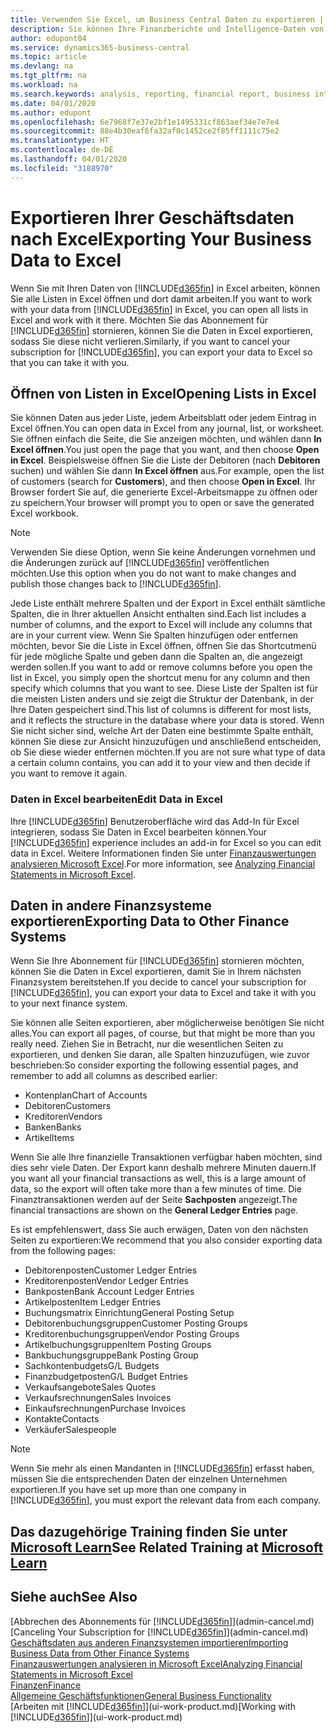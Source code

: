 ```yaml
---
title: Verwenden Sie Excel, um Business Central Daten zu exportieren | Microsoft Docs
description: Sie können Ihre Finanzberichte und Intelligence-Daten von Business Central in Excel exportieren, oder Ihre Financials Daten in Excel öffnen.
author: edupont04
ms.service: dynamics365-business-central
ms.topic: article
ms.devlang: na
ms.tgt_pltfrm: na
ms.workload: na
ms.search.keywords: analysis, reporting, financial report, business intelligence, BI, Excel
ms.date: 04/01/2020
ms.author: edupont
ms.openlocfilehash: 6e7968f7e37e2bf1e1495331cf863aef34e7e7e4
ms.sourcegitcommit: 88e4b30eaf6fa32af0c1452ce2f85ff1111c75e2
ms.translationtype: HT
ms.contentlocale: de-DE
ms.lasthandoff: 04/01/2020
ms.locfileid: "3188970"
---
```

# <a name="exporting-your-business-data-to-excel"></a><span data-ttu-id="75959-103">Exportieren Ihrer Geschäftsdaten nach Excel</span><span class="sxs-lookup"><span data-stu-id="75959-103">Exporting Your Business Data to Excel</span></span>
<span data-ttu-id="75959-104">Wenn Sie mit Ihren Daten von [!INCLUDE[d365fin](includes/d365fin_md.md)] in Excel arbeiten, können Sie alle Listen in Excel öffnen und dort damit arbeiten.</span><span class="sxs-lookup"><span data-stu-id="75959-104">If you want to work with your data from [!INCLUDE[d365fin](includes/d365fin_md.md)] in Excel, you can open all lists in Excel and work with it there.</span></span> <span data-ttu-id="75959-105">Möchten Sie das Abonnement für [!INCLUDE[d365fin](includes/d365fin_md.md)] stornieren, können Sie die Daten in Excel exportieren, sodass Sie diese nicht verlieren.</span><span class="sxs-lookup"><span data-stu-id="75959-105">Similarly, if you want to cancel your subscription for [!INCLUDE[d365fin](includes/d365fin_md.md)], you can export your data to Excel so that you can take it with you.</span></span>

## <a name="opening-lists-in-excel"></a><span data-ttu-id="75959-106">Öffnen von Listen in Excel</span><span class="sxs-lookup"><span data-stu-id="75959-106">Opening Lists in Excel</span></span>
<span data-ttu-id="75959-107">Sie können Daten aus jeder Liste, jedem Arbeitsblatt oder jedem Eintrag in Excel öffnen.</span><span class="sxs-lookup"><span data-stu-id="75959-107">You can open data in Excel from any journal, list, or worksheet.</span></span> <span data-ttu-id="75959-108">Sie öffnen einfach die Seite, die Sie anzeigen möchten, und wählen dann **In Excel öffnen**.</span><span class="sxs-lookup"><span data-stu-id="75959-108">You just open the page that you want, and then choose **Open in Excel**.</span></span> <span data-ttu-id="75959-109">Beispielsweise öffnen Sie die Liste der Debitoren (nach **Debitoren** suchen) und wählen Sie dann **In Excel öffnen** aus.</span><span class="sxs-lookup"><span data-stu-id="75959-109">For example, open the list of customers (search for **Customers**), and then choose **Open in Excel**.</span></span> <span data-ttu-id="75959-110">Ihr Browser fordert Sie auf, die generierte Excel-Arbeitsmappe zu öffnen oder zu speichern.</span><span class="sxs-lookup"><span data-stu-id="75959-110">Your browser will prompt you to open or save the generated Excel workbook.</span></span>  

> [!NOTE]
> <span data-ttu-id="75959-111">Verwenden Sie diese Option, wenn Sie keine Änderungen vornehmen und die Änderungen zurück auf [!INCLUDE[d365fin](includes/d365fin_md.md)] veröffentlichen möchten.</span><span class="sxs-lookup"><span data-stu-id="75959-111">Use this option when you do not want to make changes and publish those changes back to [!INCLUDE[d365fin](includes/d365fin_md.md)].</span></span>  

<span data-ttu-id="75959-112">Jede Liste enthält mehrere Spalten und der Export in Excel enthält sämtliche Spalten, die in Ihrer aktuellen Ansicht enthalten sind.</span><span class="sxs-lookup"><span data-stu-id="75959-112">Each list includes a number of columns, and the export to Excel will include any columns that are in your current view.</span></span> <span data-ttu-id="75959-113">Wenn Sie Spalten hinzufügen oder entfernen möchten, bevor Sie die Liste in Excel öffnen, öffnen Sie das Shortcutmenü für jede mögliche Spalte und geben dann die Spalten an, die angezeigt werden sollen.</span><span class="sxs-lookup"><span data-stu-id="75959-113">If you want to add or remove columns before you open the list in Excel, you simply open the shortcut menu for any column and then specify which columns that you want to see.</span></span> <span data-ttu-id="75959-114">Diese Liste der Spalten ist für die meisten Listen anders und sie zeigt die Struktur der Datenbank, in der Ihre Daten gespeichert sind.</span><span class="sxs-lookup"><span data-stu-id="75959-114">This list of columns is different for most lists, and it reflects the structure in the database where your data is stored.</span></span> <span data-ttu-id="75959-115">Wenn Sie nicht sicher sind, welche Art der Daten eine bestimmte Spalte enthält, können Sie diese zur Ansicht hinzuzufügen und anschließend entscheiden, ob Sie diese wieder entfernen möchten.</span><span class="sxs-lookup"><span data-stu-id="75959-115">If you are not sure what type of data a certain column contains, you can add it to your view and then decide if you want to remove it again.</span></span>  

### <a name="edit-data-in-excel"></a><span data-ttu-id="75959-116">Daten in Excel bearbeiten</span><span class="sxs-lookup"><span data-stu-id="75959-116">Edit Data in Excel</span></span>
<span data-ttu-id="75959-117">Ihre [!INCLUDE[d365fin](includes/d365fin_md.md)] Benutzeroberfläche wird das Add-In für Excel integrieren, sodass Sie Daten in Excel bearbeiten können.</span><span class="sxs-lookup"><span data-stu-id="75959-117">Your [!INCLUDE[d365fin](includes/d365fin_md.md)] experience includes an add-in for Excel so you can edit data in Excel.</span></span> <span data-ttu-id="75959-118">Weitere Informationen finden Sie unter [Finanzauswertungen analysieren Microsoft Excel](finance-analyze-excel.md).</span><span class="sxs-lookup"><span data-stu-id="75959-118">For more information, see [Analyzing Financial Statements in Microsoft Excel](finance-analyze-excel.md).</span></span>  

## <a name="exporting-data-to-other-finance-systems"></a><span data-ttu-id="75959-119">Daten in andere Finanzsysteme exportieren</span><span class="sxs-lookup"><span data-stu-id="75959-119">Exporting Data to Other Finance Systems</span></span>
<span data-ttu-id="75959-120">Wenn Sie Ihre Abonnement für [!INCLUDE[d365fin](includes/d365fin_md.md)] stornieren möchten, können Sie die Daten in Excel exportieren, damit Sie in Ihrem nächsten Finanzsystem bereitstehen.</span><span class="sxs-lookup"><span data-stu-id="75959-120">If you decide to cancel your subscription for [!INCLUDE[d365fin](includes/d365fin_md.md)], you can export your data to Excel and take it with you to your next finance system.</span></span>  

<span data-ttu-id="75959-121">Sie können alle Seiten exportieren, aber möglicherweise benötigen Sie nicht alles.</span><span class="sxs-lookup"><span data-stu-id="75959-121">You can export all pages, of course, but that might be more than you really need.</span></span> <span data-ttu-id="75959-122">Ziehen Sie in Betracht, nur die wesentlichen Seiten zu exportieren, und denken Sie daran, alle Spalten hinzuzufügen, wie zuvor beschrieben:</span><span class="sxs-lookup"><span data-stu-id="75959-122">So consider exporting the following essential pages, and remember to add all columns as described earlier:</span></span>  

* <span data-ttu-id="75959-123">Kontenplan</span><span class="sxs-lookup"><span data-stu-id="75959-123">Chart of Accounts</span></span>  
* <span data-ttu-id="75959-124">Debitoren</span><span class="sxs-lookup"><span data-stu-id="75959-124">Customers</span></span>  
* <span data-ttu-id="75959-125">Kreditoren</span><span class="sxs-lookup"><span data-stu-id="75959-125">Vendors</span></span>  
* <span data-ttu-id="75959-126">Banken</span><span class="sxs-lookup"><span data-stu-id="75959-126">Banks</span></span>  
* <span data-ttu-id="75959-127">Artikel</span><span class="sxs-lookup"><span data-stu-id="75959-127">Items</span></span>  

<span data-ttu-id="75959-128">Wenn Sie alle Ihre finanzielle Transaktionen verfügbar haben möchten, sind dies sehr viele Daten. Der Export kann deshalb mehrere Minuten dauern.</span><span class="sxs-lookup"><span data-stu-id="75959-128">If you want all your financial transactions as well, this is a large amount of data, so the export will often take more than a few minutes of time.</span></span> <span data-ttu-id="75959-129">Die Finanztransaktionen werden auf der Seite **Sachposten** angezeigt.</span><span class="sxs-lookup"><span data-stu-id="75959-129">The financial transactions are shown on the **General Ledger Entries** page.</span></span>  

<span data-ttu-id="75959-130">Es ist empfehlenswert, dass Sie auch erwägen, Daten von den nächsten Seiten zu exportieren:</span><span class="sxs-lookup"><span data-stu-id="75959-130">We recommend that you also consider exporting data from the following pages:</span></span>  

* <span data-ttu-id="75959-131">Debitorenposten</span><span class="sxs-lookup"><span data-stu-id="75959-131">Customer Ledger Entries</span></span>  
* <span data-ttu-id="75959-132">Kreditorenposten</span><span class="sxs-lookup"><span data-stu-id="75959-132">Vendor Ledger Entries</span></span>  
* <span data-ttu-id="75959-133">Bankposten</span><span class="sxs-lookup"><span data-stu-id="75959-133">Bank Account Ledger Entries</span></span>  
* <span data-ttu-id="75959-134">Artikelposten</span><span class="sxs-lookup"><span data-stu-id="75959-134">Item Ledger Entries</span></span>  
* <span data-ttu-id="75959-135">Buchungsmatrix Einrichtung</span><span class="sxs-lookup"><span data-stu-id="75959-135">General Posting Setup</span></span>  
* <span data-ttu-id="75959-136">Debitorenbuchungsgruppen</span><span class="sxs-lookup"><span data-stu-id="75959-136">Customer Posting Groups</span></span>  
* <span data-ttu-id="75959-137">Kreditorenbuchungsgruppen</span><span class="sxs-lookup"><span data-stu-id="75959-137">Vendor Posting Groups</span></span>  
* <span data-ttu-id="75959-138">Artikelbuchungsgruppen</span><span class="sxs-lookup"><span data-stu-id="75959-138">Item Posting Groups</span></span>  
* <span data-ttu-id="75959-139">Bankbuchungsgruppe</span><span class="sxs-lookup"><span data-stu-id="75959-139">Bank Posting Group</span></span>  
* <span data-ttu-id="75959-140">Sachkontenbudgets</span><span class="sxs-lookup"><span data-stu-id="75959-140">G/L Budgets</span></span>  
* <span data-ttu-id="75959-141">Finanzbudgetposten</span><span class="sxs-lookup"><span data-stu-id="75959-141">G/L Budget Entries</span></span>  
* <span data-ttu-id="75959-142">Verkaufsangebote</span><span class="sxs-lookup"><span data-stu-id="75959-142">Sales Quotes</span></span>  
* <span data-ttu-id="75959-143">Verkaufsrechnungen</span><span class="sxs-lookup"><span data-stu-id="75959-143">Sales Invoices</span></span>  
* <span data-ttu-id="75959-144">Einkaufsrechnungen</span><span class="sxs-lookup"><span data-stu-id="75959-144">Purchase Invoices</span></span>  
* <span data-ttu-id="75959-145">Kontakte</span><span class="sxs-lookup"><span data-stu-id="75959-145">Contacts</span></span>  
* <span data-ttu-id="75959-146">Verkäufer</span><span class="sxs-lookup"><span data-stu-id="75959-146">Salespeople</span></span>  

> [!NOTE]  
>   <span data-ttu-id="75959-147">Wenn Sie mehr als einen Mandanten in [!INCLUDE[d365fin](includes/d365fin_md.md)] erfasst haben, müssen Sie die entsprechenden Daten der einzelnen Unternehmen exportieren.</span><span class="sxs-lookup"><span data-stu-id="75959-147">If you have set up more than one company in [!INCLUDE[d365fin](includes/d365fin_md.md)], you must export the relevant data from each company.</span></span>

## <a name="see-related-training-at-microsoft-learn"></a><span data-ttu-id="75959-148">Das dazugehörige Training finden Sie unter [Microsoft Learn](/learn/modules/configure-powerbi-excel-dynamics-365-business-central/index)</span><span class="sxs-lookup"><span data-stu-id="75959-148">See Related Training at [Microsoft Learn](/learn/modules/configure-powerbi-excel-dynamics-365-business-central/index)</span></span>

## <a name="see-also"></a><span data-ttu-id="75959-149">Siehe auch</span><span class="sxs-lookup"><span data-stu-id="75959-149">See Also</span></span>
<span data-ttu-id="75959-150">[Abbrechen des Abonnements für [!INCLUDE[d365fin](includes/d365fin_md.md)]](admin-cancel.md)</span><span class="sxs-lookup"><span data-stu-id="75959-150">[Canceling Your Subscription for [!INCLUDE[d365fin](includes/d365fin_md.md)]](admin-cancel.md)</span></span>  
[<span data-ttu-id="75959-151">Geschäftsdaten aus anderen Finanzsystemen importieren</span><span class="sxs-lookup"><span data-stu-id="75959-151">Importing Business Data from Other Finance Systems</span></span>](across-import-data-configuration-packages.md)  
[<span data-ttu-id="75959-152">Finanzauswertungen analysieren in Microsoft Excel</span><span class="sxs-lookup"><span data-stu-id="75959-152">Analyzing Financial Statements in Microsoft Excel</span></span>](finance-analyze-excel.md)  
[<span data-ttu-id="75959-153">Finanzen</span><span class="sxs-lookup"><span data-stu-id="75959-153">Finance</span></span>](finance.md)  
[<span data-ttu-id="75959-154">Allgemeine Geschäftsfunktionen</span><span class="sxs-lookup"><span data-stu-id="75959-154">General Business Functionality</span></span>](ui-across-business-areas.md)  
<span data-ttu-id="75959-155">[Arbeiten mit [!INCLUDE[d365fin](includes/d365fin_md.md)]](ui-work-product.md)</span><span class="sxs-lookup"><span data-stu-id="75959-155">[Working with [!INCLUDE[d365fin](includes/d365fin_md.md)]](ui-work-product.md)</span></span>  
